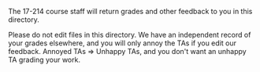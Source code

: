 The 17-214 course staff will return grades and other feedback to you in
this directory.

Please do not edit files in this directory.  We have an independent 
record of your grades elsewhere, and you will only annoy the TAs if you
edit our feedback.  Annoyed TAs => Unhappy TAs, and you don't want an
unhappy TA grading your work.

